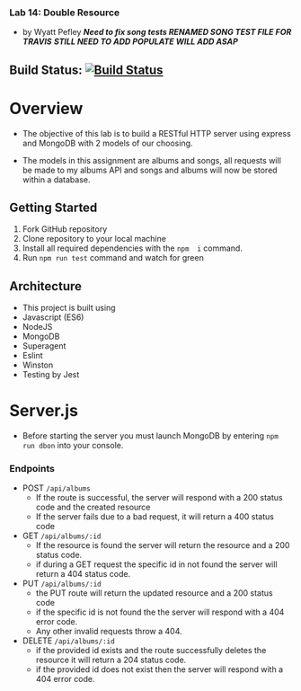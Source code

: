 ### Lab 14: Double Resource
- by Wyatt Pefley
***Need to fix song tests RENAMED SONG TEST FILE FOR TRAVIS***
***STILL NEED TO ADD POPULATE WILL ADD ASAP***
## Build Status: [![Build Status](https://travis-ci.com/peffles/11-14-express-api.svg?branch=wyatt-lab14)](https://travis-ci.com/peffles/11-14-express-api)
# Overview
- The objective of  this lab is to build a RESTful HTTP server using express and MongoDB with 2 models of our choosing.

- The models in this assignment are albums and songs, all requests will be made to my albums API and songs and albums will now be stored within a database.

## Getting Started

1. Fork GitHub repository
2. Clone repository to your local machine
3. Install all required dependencies with the `npm  i` command.
4. Run `npm run test` command and watch for green

## Architecture
- This project is built using 
- Javascript (ES6)
- NodeJS
- MongoDB
- Superagent
- Eslint
- Winston
- Testing by Jest

# Server.js
- Before starting the server you must launch MongoDB by entering `npm run dbon` into your console.
 
### Endpoints
* POST `/api/albums`
  * If the route is successful, the server will respond with a 200 status code and the created resource
  * If the server fails due to a bad request, it will return a 400 status code
* GET `/api/albums/:id`
  * If the resource is found the server will return the resource and a 200 status code.  
  * if during a GET request the specific id in not found the server will return a 404 status code.
* PUT `/api/albums/:id`
  * the PUT route will return the updated resource and a 200 status code 
  * if the specific id is not found the the server will respond with a 404 error code.
  * Any other invalid requests throw a 404.
* DELETE `/api/albums/:id`
  * if the provided id exists and the route successfully deletes the resource it will return a 204 status code.
  * if the provided id does not exist then the server will respond with a 404 error code.
